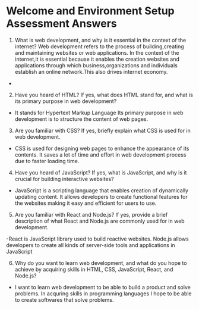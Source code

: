 # Welcome and Environment Setup Assessment Answers

1. What is web development, and why is it essential in the context of the internet?
Web development refers to the process of building,creating and maintaining websites or web applications.
In the context of the internet,it is essential because it enables the creation websites and applications through which business,organizations and individuals establish an online network.This also drives internet economy.
- 

2. Have you heard of HTML? If yes, what does HTML stand for, and what is its primary purpose in web development?

- It stands for Hypertext Markup Language
Its primary purpose in web development is to structure the content of web pages.

3. Are you familiar with CSS? If yes, briefly explain what CSS is used for in web development.

- CSS is used for designing web pages to enhance the appearance of its contents.
It saves a lot of time and effort in web development process due to faster loading time.

4. Have you heard of JavaScript? If yes, what is JavaScript, and why is it crucial for building interactive websites?

- JavaScript is a scripting language that enables creation of dynamically updating content.
It allows developers to create functional features for the websites making it easy and efficient for users to use.

5. Are you familiar with React and Node.js? If yes, provide a brief description of what React and Node.js are commonly used for in web development.

-React is JavaScript library used to build reactive websites.
Node.js allows developers to create all kinds of server-side tools and applications in JavaScript

6. Why do you want to learn web development, and what do you hope to achieve by acquiring skills in HTML, CSS, JavaScript, React, and Node.js?

- I want to learn web development to be able to build a product and solve problems.
In acquring skills in programming languages I hope to be able to create softwares that solve problems.
